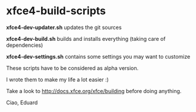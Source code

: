 # xfce4-build-scripts

**xfce4-dev-updater.sh** updates the git sources

**xfce4-dev-build.sh** builds and installs everything (taking care of dependencies)

**xfce4-dev-settings.sh** contains some settings you may want to customize

These scripts have to be considered as alpha version.

I wrote them to make my life a lot easier :)



Take a look to http://docs.xfce.org/xfce/building before doing anything.

Ciao,
Eduard
